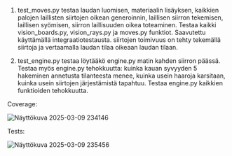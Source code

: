 1. test_moves.py testaa laudan luomisen, materiaalin lisäyksen, kaikkien palojen laillisten siirtojen oikean generoinnin, laillisen siirron tekemisen, laillisen syömisen, siirron laillisuuden oikea toteaminen. Testaa kaikki vision_boards.py, vision_rays.py ja moves.py funktiot. Saavutettu käyttämällä integraatiotestausta. siirtojen toimivuus on tehty tekemällä siirtoja ja vertaamalla laudan tilaa oikeaan laudan tilaan. 

2. test_engine.py testaa löytääkö engine.py matin kahden siirron päässä. Testaa myös engine.py tehokkuutta: kuinka kauan syvyyden 5 hakeminen annetusta tilanteesta menee, kuinka usein haaroja karsitaan, kuinka usein siirtojen järjestämistä tapahtuu. Testaa engine.py kaikkien funktioiden tehokkuutta.


Coverage:

![Näyttökuva 2025-03-09 234146](https://github.com/user-attachments/assets/4f6f9c05-77c0-4aaf-baa8-d65c52d85df4)

Tests:

![Näyttökuva 2025-03-09 235456](https://github.com/user-attachments/assets/af2854b9-8632-4a82-a5a2-642ca3ca6dcd)
